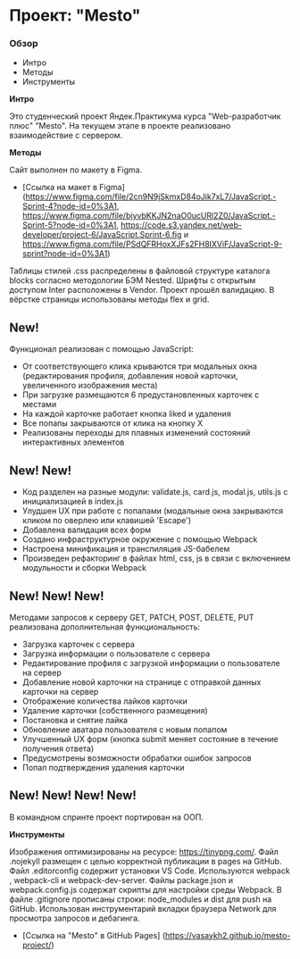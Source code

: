 # Проект: "Mesto"

### Обзор

- Интро
- Методы
- Инструменты

**Интро**

Это студенческий проект Яндек.Практикума курса "Web-разработчик плюс" "Меsto". На текущем этапе в проекте реализовано взаимодействие с сервером.

**Методы**

Сайт выполнен по макету в Figma.
* [Ссылка на макет в Figma](https://www.figma.com/file/2cn9N9jSkmxD84oJik7xL7/JavaScript.-Sprint-4?node-id=0%3A1, https://www.figma.com/file/bjyvbKKJN2naO0ucURl2Z0/JavaScript.-Sprint-5?node-id=0%3A1, https://code.s3.yandex.net/web-developer/project-6/JavaScript.Sprint-6.fig и https://www.figma.com/file/PSdQFRHoxXJFs2FH8IXViF/JavaScript-9-sprint?node-id=0%3A1)

Таблицы стилей .css распределены в файловой структуре каталога blocks согласно методологии БЭМ Nested.
Шрифты с открытым доступом Inter расположены в Vendor.
Проект прошёл валидацию.
В вёрстке страницы использованы методы flex и grid.

## New!

Функционал реализован с помощью JavaScript:

- От соответствующего клика крываются три модальных окна (редактирования профиля, добавления новой карточки, увеличенного изображения места)
- При загрузке размещаются 6 предустановленных карточек с местами
- На каждой карточке работает кнопка liked и удаления
- Все попапы закрываются от клика на кнопку Х
- Реализованы переходы для плавных изменений состояний интерактивных элементов

## New! New!

- Код разделен на разные модули: validate.js, card.js, modal.js, utils.js с инициализацией в index.js
- Улудшен UX при работе с попапами (модальные окна закрываются кликом по оверлею или клавишей 'Escape')
- Добавлена валидация всех форм
- Создано инфраструктурное окружение с помощью Webpack
- Настроена минификация и транспиляция JS-бабелем
- Произведен рефакторинг в файлах html, css, js в связи с включением модульности и сборки Webpack

## New! New! New!

Методами запросов к серверу GET, PATCH, POST, DELETE, PUT реализована дополнительная функциональность:

- Загрузка карточек с сервера
- Загрузка информации о пользователе с сервера
- Редактирование профиля с загрузкой информации о пользователе на сервер
- Добавление новой карточки на странице с отправкой данных карточки на сервер
- Отображение количества лайков карточки
- Удаление карточки (собственного размещения)
- Постановка и снятие лайка
- Обновление аватара пользователя с новым попапом
- Улучшенный UX форм (кнопка submit меняет состояние в течение получения ответа)
- Предусмотрены возможности обрабатки ошибок запросов
- Попап подтверждения удаления карточки

## New! New! New! New!

В командном спринте проект портирован на ООП.

**Инструменты**

Изображения оптимизированы на ресурсе: https://tinypng.com/.
Файл .nojekyll размещен с целью корректной публикации в pages на GitHub.
Файл .editorconfig содержит установки VS Code.
Используются webpack , webpack-cli и webpack-dev-server.
Файлы package.json и webpack.config.js содержат скрипты для настройки среды Webpack.
В файле .gitignore прописаны строки: node_modules и dist для push на GitHub.
Использован инструментарий вкладки браузера Network для просмотра запросов и дебагинга.

* [Ссылка на "Mesto" в GitHub Pages] (https://vasaykh2.github.io/mesto-project/)
